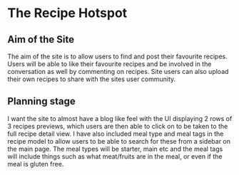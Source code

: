 # **The Recipe Hotspot**

## **Aim of the Site**

The aim of the site is to allow users to find and post their favourite recipes. Users will be able to like their favourite recipes and be involved in the conversation as well by commenting on recipes. Site users can also upload their own recipes to share with the sites user community.

## **Planning stage**

I want the site to almost have a blog like feel with the UI displaying 2 rows of 3 recipes previews, which users are then able to click on to be taken to the full recipe detail view. I have also included meal type and meal tags in the recipe model to allow users to be able to search for these from a sidebar on the main page. The meal types will be starter, main etc and the meal tags will include things such as what meat/fruits are in the meal, or even if the meal is gluten free.